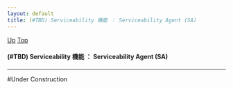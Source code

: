 ```yaml
---
layout: default
title: (#TBD) Serviceability 機能 ： Serviceability Agent (SA)  
---
```

[Up](noOQc_VTg2.html) [Top](../index.html)

#### (#TBD) Serviceability 機能 ： Serviceability Agent (SA)  

--- 
#Under Construction






